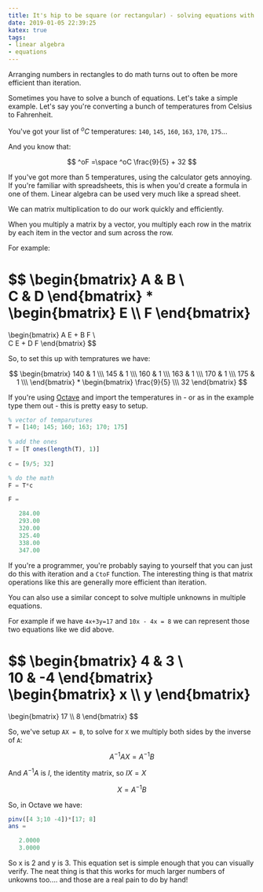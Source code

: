 ```yaml
---
title: It's hip to be square (or rectangular) - solving equations with matrices
date: 2019-01-05 22:39:25
katex: true
tags:
- linear algebra
- equations  
---
```


Arranging numbers in rectangles to do math turns out to often be more efficient than iteration.

Sometimes you have to solve a bunch of equations. Let's take a simple example. Let's say 
you're converting a bunch of temperatures from Celsius to Fahrenheit. 

You've got your list of $^oC$ temperatures: `140`, `145`, `160`, `163`, `170`, `175`...

And you know that:

$$
^oF =\space ^oC \frac{9}{5} + 32 
$$

If you've got more than 5 temperatures, using the calculator gets annoying. If you're familiar with spreadsheets, this is
when you'd create a formula in one of them. Linear algebra can be used very much like a spread sheet.

We can matrix multiplication to do our work quickly and efficiently.

When you multiply a matrix by a vector, you multiply each row in the matrix by each item in the vector and sum across the row.

For example:

$$
\begin{bmatrix}
A & B \\\
C & D
\end{bmatrix} * 
\begin{bmatrix}
E \\\ F
\end{bmatrix}
= 
\begin{bmatrix}
A E + B F \\\
C E + D F
\end{bmatrix}
$$

So, to set this up with tempratures we have:

$$
\begin{bmatrix}
140 & 1 \\\
145 & 1 \\\
160 & 1 \\\
163 & 1 \\\
170 & 1 \\\
175 & 1 \\\
\end{bmatrix} *
\begin{bmatrix}
\frac{9}{5} \\\ 32
\end{bmatrix}
$$

If you're using [Octave](https://www.gnu.org/software/octave/) and import the temperatures in - or as in the example 
type them out - this is pretty easy to setup.

```octave
% vector of temparutures
T = [140; 145; 160; 163; 170; 175]
 
% add the ones
T = [T ones(length(T), 1)]
 
c = [9/5; 32]

% do the math
F = T*c

F =

   284.00
   293.00
   320.00
   325.40
   338.00
   347.00
```

If you're a programmer, you're probably saying to yourself that you can just do this with iteration and a `CtoF` function.
The interesting thing is that matrix operations like this are generally more efficient than iteration.

You can also use a similar concept to solve multiple unknowns in multiple equations.

For example if we have `4x+3y=17` and `10x - 4x = 8` we can represent those two equations like we did above.

$$
\begin{bmatrix}
4 & 3 \\\
10 & -4
\end{bmatrix}
\begin{bmatrix}
x \\\ y
\end{bmatrix}
=
\begin{bmatrix}
17 \\\ 8
\end{bmatrix}
$$

So, we've setup `AX = B`, to solve for `X` we multiply both sides by the inverse of `A`:

$$
A^{-1}AX=A^{-1}B 
$$

And $A^{-1}A$ is $I$, the identity matrix, so $IX=X$

$$
X=A^{-1}B
$$ 

So, in Octave we have:

```octave
pinv([4 3;10 -4])*[17; 8]
ans =

   2.0000
   3.0000
```

So x is 2 and y is 3. This equation set is simple enough that you can visually verify. The neat thing is that this works
for much larger numbers of unkowns too.... and those are a real pain to do by hand!